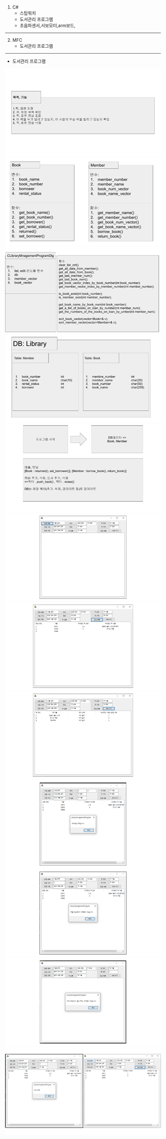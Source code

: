 1. C#
    * 스탑워치
    * 도서관리 프로그램
    * 초음파센서,서보모터,arm보드,
---

2. MFC
    * 도서관리 프로그램


---
* 도서관리 프로그램
<img src="./img/lmp.png">
<img src="./img/lmp (1).png">
<img src="./img/lmp (2).png">
<img src="./img/lmp (3).png">
<img src="./img/lmp (4).png">
<img src="./img/lmp (5).png">
<img src="./img/lmp (6).png">
<img src="./img/lmp (7).png">
<img src="./img/lmp (8).png">
<img src="./img/lmp (9).png">
<img src="./img/lmp (10).png">
<img src="./img/lmp (11).png">
